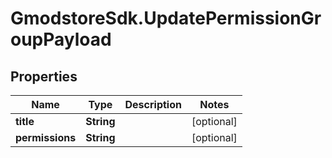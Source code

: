 # GmodstoreSdk.UpdatePermissionGroupPayload

## Properties

Name | Type | Description | Notes
------------ | ------------- | ------------- | -------------
**title** | **String** |  | [optional] 
**permissions** | **String** |  | [optional] 


